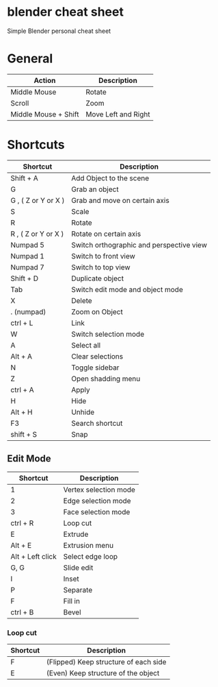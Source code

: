 # blender cheat sheet

Simple Blender personal cheat sheet

# General

| Action | Description |
| ------ | ------ |
| Middle Mouse | Rotate |
| Scroll | Zoom |
| Middle Mouse + Shift | Move Left and Right |

# Shortcuts

| Shortcut | Description |
| ------ | ------ |
| Shift + A | Add Object to the scene |
| G | Grab an object |
| G , ( Z or Y or X ) | Grab and move on certain axis |
| S | Scale |
| R | Rotate |
| R , ( Z or Y or X ) | Rotate on certain axis |
| Numpad 5 | Switch orthographic and perspective view  |
| Numpad 1 | Switch to front view  |
| Numpad 7 | Switch to top view  |
| Shift + D | Duplicate object  |
| Tab | Switch edit mode and object mode  |
| X | Delete  |
| . (numpad) | Zoom on Object  |
| ctrl + L | Link  |
| W | Switch selection mode  |
| A | Select all  |
| Alt + A | Clear selections  |
| N | Toggle sidebar  |
| Z | Open shadding menu  |
| ctrl + A | Apply  |
| H | Hide |
| Alt + H | Unhide |
| F3 | Search shortcut |
| shift + S | Snap |

## Edit Mode

| Shortcut | Description |
| ------ | ------ |
| 1 | Vertex selection mode |
| 2 | Edge selection mode |
| 3 | Face selection mode |
| ctrl + R | Loop cut |
| E | Extrude |
| Alt + E | Extrusion menu |
| Alt + Left click | Select edge loop |
| G, G | Slide edit |
| I | Inset |
| P | Separate |
| F | Fill in |
| ctrl + B | Bevel |

### Loop cut

| Shortcut | Description |
| ------ | ------ |
| F | (Flipped) Keep structure of each side |
| E | (Even) Keep structure of the object |
